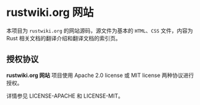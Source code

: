# rustwiki.org 网站

本项目为 `rustwiki.org` 的网站源码，源文件为基本的 `HTML`、`CSS` 文件，内容为 Rust 相关文档的翻译介绍和翻译文档的索引页。

## 授权协议

**rustwiki.org 网站** 项目使用 Apache 2.0 license 或 MIT
license 两种协议进行授权。

详情参见 LICENSE-APACHE 和 LICENSE-MIT。

